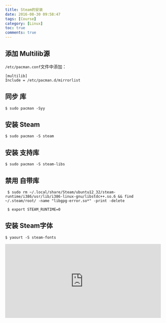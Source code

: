 ```yaml
---
title: Steam的安装
date: 2016-08-30 09:58:47
tags: [Course]
category: [Linux]
toc: true
comments: true
---
```

## 添加 Multilib源
`/etc/pacman.conf`文件中添加：
```
[multilib]
Include = /etc/pacman.d/mirrorlist
```
## 同步 库
```
$ sudo pacman -Syy
```

## 安装 Steam
```
$ sudo pacman -S steam
```
## 安装 支持库
```
$ sudo pacman -S steam-libs
```
## 禁用 自带库
```
 $ sudo rm ~/.local/share/Steam/ubuntu12_32/steam-runtime/i386/usr/lib/i386-linux-gnu/libstdc++.so.6 && find ~/.steam/root/ -name "libgpg-error.so*" -print -delete
```
```
 $ export STEAM_RUNTIME=0
```
## 安装 Steam字体
```
$ yaourt -S steam-fonts
```

<iframe src="https://invalidcode.github.io/donate/" style="overflow-x:hidden;overflow-y:hidden; border:0xp none #fff; min-height:240px; width:100%;"  frameborder="0" scrolling="no"></iframe>

